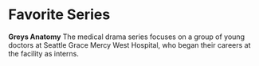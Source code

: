 # Favorite Series 
**Greys Anatomy**
The medical drama series focuses on a group of young doctors at Seattle Grace Mercy West Hospital, who began their careers at the facility as interns.
